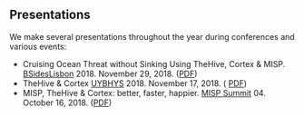 ## Presentations
We make several presentations throughout the year during conferences and various events:

- Cruising Ocean Threat without Sinking Using TheHive, Cortex & MISP. [BSidesLisbon](https://bsideslisbon.org) 2018. November 29, 2018. ([PDF](TLP-WHITE-Bsides_Lisbon2018-TheHive_Cortex_MISP.pdf))
- TheHive & Cortex [UYBHYS](https://www.unlockyourbrain.bzh/) 2018. November 17, 2018. ( [PDF](TLP-WHITE-TheHive-Cortex_UYBHYS18.pdf))
- MISP, TheHive & Cortex: better, faster, happier. [MISP Summit](https://www.hack.lu/misp-summit/) 04. October 16, 2018.
([PDF](TLP-WHITE-TheHive-MISP_Summit_04v2.pdf))


